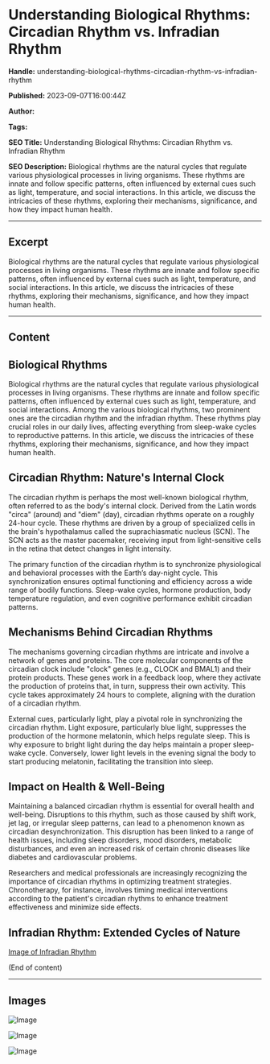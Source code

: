 # Understanding Biological Rhythms: Circadian Rhythm vs. Infradian Rhythm

**Handle:** understanding-biological-rhythms-circadian-rhythm-vs-infradian-rhythm

**Published:** 2023-09-07T16:00:44Z

**Author:**  

**Tags:** 

**SEO Title:** Understanding Biological Rhythms: Circadian Rhythm vs. Infradian Rhythm 

**SEO Description:** Biological rhythms are the natural cycles that regulate various physiological processes in living organisms. These rhythms are innate and follow specific patterns, often influenced by external cues such as light, temperature, and social interactions. In this article, we discuss the intricacies of these rhythms, exploring their mechanisms, significance, and how they impact human health. 

---

## Excerpt

Biological rhythms are the natural cycles that regulate various physiological processes in living organisms. These rhythms are innate and follow specific patterns, often influenced by external cues such as light, temperature, and social interactions. In this article, we discuss the intricacies of these rhythms, exploring their mechanisms, significance, and how they impact human health.

---

## Content

## Biological Rhythms

Biological rhythms are the natural cycles that regulate various physiological processes in living organisms. These rhythms are innate and follow specific patterns, often influenced by external cues such as light, temperature, and social interactions. Among the various biological rhythms, two prominent ones are the circadian rhythm and the infradian rhythm. These rhythms play crucial roles in our daily lives, affecting everything from sleep-wake cycles to reproductive patterns. In this article, we discuss the intricacies of these rhythms, exploring their mechanisms, significance, and how they impact human health.

## Circadian Rhythm: Nature's Internal Clock

The circadian rhythm is perhaps the most well-known biological rhythm, often referred to as the body's internal clock. Derived from the Latin words "circa" (around) and "diem" (day), circadian rhythms operate on a roughly 24-hour cycle. These rhythms are driven by a group of specialized cells in the brain's hypothalamus called the suprachiasmatic nucleus (SCN). The SCN acts as the master pacemaker, receiving input from light-sensitive cells in the retina that detect changes in light intensity.

The primary function of the circadian rhythm is to synchronize physiological and behavioral processes with the Earth’s day-night cycle. This synchronization ensures optimal functioning and efficiency across a wide range of bodily functions. Sleep-wake cycles, hormone production, body temperature regulation, and even cognitive performance exhibit circadian patterns.

## Mechanisms Behind Circadian Rhythms

The mechanisms governing circadian rhythms are intricate and involve a network of genes and proteins. The core molecular components of the circadian clock include "clock" genes (e.g., CLOCK and BMAL1) and their protein products. These genes work in a feedback loop, where they activate the production of proteins that, in turn, suppress their own activity. This cycle takes approximately 24 hours to complete, aligning with the duration of a circadian rhythm.

External cues, particularly light, play a pivotal role in synchronizing the circadian rhythm. Light exposure, particularly blue light, suppresses the production of the hormone melatonin, which helps regulate sleep. This is why exposure to bright light during the day helps maintain a proper sleep-wake cycle. Conversely, lower light levels in the evening signal the body to start producing melatonin, facilitating the transition into sleep.

## Impact on Health & Well-Being

Maintaining a balanced circadian rhythm is essential for overall health and well-being. Disruptions to this rhythm, such as those caused by shift work, jet lag, or irregular sleep patterns, can lead to a phenomenon known as circadian desynchronization. This disruption has been linked to a range of health issues, including sleep disorders, mood disorders, metabolic disturbances, and even an increased risk of certain chronic diseases like diabetes and cardiovascular problems.

Researchers and medical professionals are increasingly recognizing the importance of circadian rhythms in optimizing treatment strategies. Chronotherapy, for instance, involves timing medical interventions according to the patient's circadian rhythms to enhance treatment effectiveness and minimize side effects.

## Infradian Rhythm: Extended Cycles of Nature

[Image of Infradian Rhythm](https://i.shgcdn.com/5e6686f0-beeb-4cb3-8930-f614827f8478/-/format/auto/-/preview/3000x3000/-/quality/lighter/)

(End of content)

---

## Images

![Image](undefined)

![Image](undefined)

![Image](undefined)

